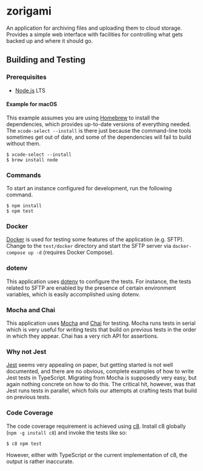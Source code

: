 # zorigami

An application for archiving files and uploading them to cloud storage. Provides
a simple web interface with facilities for controlling what gets backed up and
where it should go.

## Building and Testing

### Prerequisites

* [Node.js](https://nodejs.org/) LTS

#### Example for macOS

This example assumes you are using [Homebrew](http://brew.sh) to install the
dependencies, which provides up-to-date versions of everything needed. The
`xcode-select --install` is there just because the command-line tools sometimes
get out of date, and some of the dependencies will fail to build without them.

```shell
$ xcode-select --install
$ brew install node
```

### Commands

To start an instance configured for development, run the following command.

```shell
$ npm install
$ npm test
```

### Docker

[Docker](https://www.docker.com) is used for testing some features of the
application (e.g. SFTP). Change to the `test/docker` directory and start the
SFTP server via `docker-compose up -d` (requires Docker Compose).

### dotenv

This application uses [dotenv](https://github.com/motdotla/dotenv) to configure
the tests. For instance, the tests related to SFTP are enabled by the presence
of certain environment variables, which is easily accomplished using dotenv.

### Mocha and Chai

This application uses [Mocha](https://mochajs.org) and
[Chai](https://www.chaijs.com) for testing. Mocha runs tests in serial which is
very useful for writing tests that build on previous tests in the order in which
they appear. Chai has a very rich API for assertions.

### Why not Jest

[Jest](https://jestjs.io) seems very appealing on paper, but getting started is
not well documented, and there are no obvious, complete examples of how to write
Jest tests in TypeScript. Migrating from Mocha is supposedly very easy, but
again nothing concrete on how to do this. The critical hit, however, was that
Jest runs tests in parallel, which foils our attempts at crafting tests that
build on previous tests.

### Code Coverage

The code coverage requirement is achieved using [c8](https://github.com/bcoe/c8).
Install c8 globally (`npm -g install c8`) and invoke the tests like so:

```shell
$ c8 npm test
```

However, either with TypeScript or the current implementation of c8, the output
is rather inaccurate.

